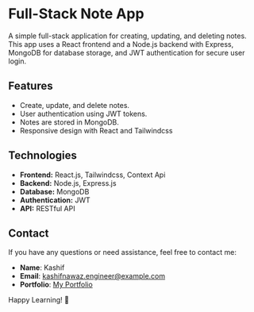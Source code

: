 # Full-Stack Note App

A simple full-stack application for creating, updating, and deleting notes. 
This app uses a React frontend and a Node.js backend with Express, MongoDB for database storage, 
and JWT authentication for secure user login.

## Features

- Create, update, and delete notes.
- User authentication using JWT tokens.
- Notes are stored in MongoDB.
- Responsive design with React and Tailwindcss

## Technologies

- **Frontend:** React.js, Tailwindcss, Context Api
- **Backend:** Node.js, Express.js
- **Database:** MongoDB
- **Authentication:** JWT
- **API:** RESTful API


## Contact

If you have any questions or need assistance, feel free to contact me:
- **Name**: Kashif
- **Email**: kashifnawaz.engineer@example.com
- **Portfolio**: [My Portfolio](https://kashif-baloch.vercel.app/)

Happy Learning! 🚀
